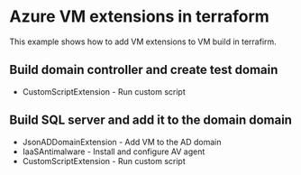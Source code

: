 # Azure VM extensions in terraform #

This example shows how to add VM extensions to VM build in terrafirm.

## Build domain controller and create test domain ##
* CustomScriptExtension - Run custom script

## Build SQL server and add it to the domain domain ##
* JsonADDomainExtension - Add VM to the AD domain
* IaaSAntimalware - Install and configure AV agent
* CustomScriptExtension - Run custom script
